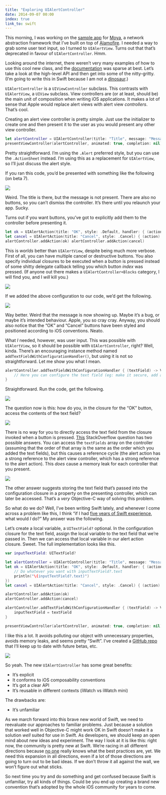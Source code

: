 ```yaml
---
title: "Exploring UIAlertController"
date: 2014-09-07 00:00
index: true
link_to: swift
---
```


This morning, I was working on the [sample app](https://github.com/AshFurrow/Moya/issues/39) for [Moya](https://github.com/AshFurrow/Moya), a network abstraction framework that I’ve built on top of [Alamofire](https://github.com/Alamofire/Alamofire). I needed a way to grab some user text input, so I turned to `UIAlertView`. Turns out that that’s deprecated in favour of `UIAlertController`. Hmm.

<!-- more -->

Looking around the internet, there weren’t very many examples of how to use this cool new class, and the [documentation](https://developer.apple.com/library/prerelease/ios/documentation/UIKit/Reference/UIAlertController_class/) was sparse at best. Let’s take a look at the high-level API and then get into some of the nitty-gritty. (I’m going to write this in Swift because I am not a [dinosaur](http://t.co/Q2hvacChLu).)

`UIAlertController` is a `UIViewController` subclass. This contrasts with `UIAlertView`, a `UIView` subclass. View controllers are (or at least, should be) the main unit of composition when writing iOS applications. It makes a lot of sense that Apple would replace alert views with alert view _controllers_. That’s cool.

Creating an alert view controller is pretty simple. Just use the initializer to create one and then present it to the user as you would present any other view controller.

```swift 
let alertController = UIAlertController(title: "Title", message: "Message", preferredStyle: .Alert) 
presentViewController(alertController, animated: true, completion: nil)
```

Pretty straightforward. I’m using the `.Alert` preferred style, but you can use the `.ActionSheet` instead. I’m using this as a replacement for `UIAlertView`, so I’ll just discuss the alert style.

If you ran this code, you’d be presented with something like the following (on beta 7).

![](/img/import/blog/uialertviewcontroller-example/C47E5C761A24426CB34230DBB2A7AF7C.png)

Weird. The title is there, but the message is not present. There are also no buttons, so you can’t dismiss the controller. It’s there until you relaunch your app. Sucky.

Turns out if you want buttons, you’ve got to explicitly add them to the controller before presenting it.

```swift 
let ok = UIAlertAction(title: "OK", style: .Default, handler: { (action) -> Void in })
let cancel = UIAlertAction(title: "Cancel", style: .Cancel) { (action) -> Void in } 
alertController.addAction(ok) alertController.addAction(cancel) 
```

This is _worlds_ better than `UIAlertView`, despite being much more verbose. First of all, you can have multiple cancel or destructive buttons. You also specify individual closures to be executed when a button is pressed instead of some shitty delegate callback telling you which button _index_ was pressed. (If anyone out there makes a `UIAlertController+Blocks` category, I will find you, and I _will_ kill you.)

![](/img/import/blog/uialertviewcontroller-example/2A03E60C605A42789A6FAF704BB9A130.jpg)

If we added the above configuration to our code, we’d get the following.

![](/img/import/blog/uialertviewcontroller-example/08BE65FFF6E243CAAD311D4115EC75B6.png)

Way better. Weird that the message is now showing up. Maybe it’s a bug, or maybe it’s intended behaviour. Apple, you so cray cray. Anyway, you should also notice that the “OK” and “Cancel” buttons have been styled and positioned according to iOS conventions. Neato.

What _I_ needed, however, was user input. This was possible with `UIAlertView`, so it should be possible with `UIAlertController`, right? Well, kinda. There’s an encouraging instance method named `addTextFieldWithConfigurationHandler()`, but using it is not so straightforward. Let me show you what I mean.

```swift 
alertController.addTextFieldWithConfigurationHandler { (textField) -> Void in 
    // Here you can configure the text field (eg: make it secure, add a placeholder, etc) 
} 
```

Straightforward. Run the code, get the following.

![](/img/import/blog/uialertviewcontroller-example/9EA0E4E86AB54891A9A27BC24D1C8889.png)

The question now is this: how do you, in the closure for the “OK” button, access the contents of the text field?

![](/img/import/blog/uialertviewcontroller-example/0E7A01300D2F49C6947664D55AC91803.gif)

There is no way for you to directly access the text field from the closure invoked when a button is pressed. [This](http://stackoverflow.com/questions/24172593/access-input-from-uialertcontroller) StackOverflow question has two possible answers. You can access the `textFields` array on the controller (assuming that the order of that array is the same as the order which you added the text fields), but this causes a reference cycle (the alert action has a strong reference to the alert view controller, which has a strong reference to the alert action). This _does_ cause a memory leak for each controller that you present.

![](/img/import/blog/uialertviewcontroller-example/31715566B57649FF8B277A3063191734.png)

The other answer suggests storing the text field that’s passed into the configuration closure in a property on the presenting controller, which can later be accessed. That’s a _very_ Objective-C way of solving this problem.

So what do we do? Well, I’ve been writing Swift lately, and whenever I come across a problem like this, I think “if I had [five years of Swift experience](http://instagram.com/p/rWyQdUDBhH), what would _I_ do?” My answer was the following.

Let’s create a local variable, a `UITextField?` optional. In the configuration closure for the text field, assign the local variable to the text field that we’re passed in. Then we can access that local variable in our alert action closure. Sweet. The full implementation looks like this.

```swift 
var inputTextField: UITextField?

let alertController = UIAlertController(title: "Title", message: "Message", preferredStyle: .Alert) 
let ok = UIAlertAction(title: "OK", style: .Default, handler: { (action) -> Void in 
    // Do whatever you want with inputTextField?.text 
    println("\(inputTextField?.text)")
})
let cancel = UIAlertAction(title: "Cancel", style: .Cancel) { (action) -> Void in } 

alertController.addAction(ok) 
alertController.addAction(cancel) 

alertController.addTextFieldWithConfigurationHandler { (textField) -> Void in 
    inputTextField = textField 
} 

presentViewController(alertController, animated: true, completion: nil) 

```

I like this a lot. It avoids polluting our object with unnecessary properties, avoids memory leaks, and seems pretty “Swift”. I’ve created a [GitHub repo](https://github.com/AshFurrow/UIAlertController-Example) that I’ll keep up to date with future betas, etc.

![](/img/import/blog/uialertviewcontroller-example/09B8BCEA8BBE48239C07298CD4112B53.jpg)

So yeah. The new `UIAlertController` has some great benefits:

- It’s explicit
- It conforms to iOS composability conventions
- It’s got a clear API
- It’s reusable in different contexts (iWatch vs iWatch mini)

The drawbacks are:

- It’s unfamiliar

As we march forward into this brave new world of Swift, we need to reevaluate our approaches to familiar problems. Just because a solution that worked well in Objective-C might work OK in Swift doesn’t make it a solution _well_ suited for use in Swift. As developers, we should keep an open mind about new ideas and experiment. The way I look at it is like this: right now, the community is pretty new at Swift. We’re racing in all different directions because [no one](http://robnapier.net/i-dont-know-swift) really knows what the best practices are, yet. We need this expansion in all directions, even if a lot of those directions are going to turn out to be bad ideas. If we don’t throw it all against the wall, we won’t figure out what sticks.

So next time you try and do something and get confused because Swift is unfamiliar, try all kinds of things. Could be you end up creating a brand new convention that’s adopted by the whole iOS community for years to come.
